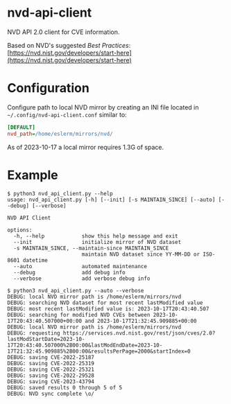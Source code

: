 # nvd-api-client

NVD API 2.0 client for CVE information.

Based on NVD's suggested *Best Practices*: [https://nvd.nist.gov/developers/start-here](https://nvd.nist.gov/developers/start-here)

# Configuration

Configure path to local NVD mirror by creating an INI file located in `~/.config/nvd-api-client.conf` similar to:

```ini
[DEFAULT]
nvd_path=/home/eslerm/mirrors/nvd/
```

As of 2023-10-17 a local mirror requires 1.3G of space.

# Example

```console
$ python3 nvd_api_client.py --help
usage: nvd_api_client.py [-h] [--init] [-s MAINTAIN_SINCE] [--auto] [--debug] [--verbose]

NVD API Client

options:
  -h, --help            show this help message and exit
  --init                initialize mirror of NVD dataset
  -s MAINTAIN_SINCE, --maintain-since MAINTAIN_SINCE
                        maintain NVD dataset since YY-MM-DD or ISO-8601 datetime
  --auto                automated maintenance
  --debug               add debug info
  --verbose             add verbose debug info
```
```console
$ python3 nvd_api_client.py --auto --verbose
DEBUG: local NVD mirror path is /home/eslerm/mirrors/nvd
DEBUG: searching NVD dataset for most recent lastModified value
DEBUG: most recent lastModified value is: 2023-10-17T20:43:40.507
DEBUG: searching for modified NVD CVEs between 2023-10-17T20:43:40.507000+00:00 and 2023-10-17T21:32:45.909885+00:00
DEBUG: local NVD mirror path is /home/eslerm/mirrors/nvd
DEBUG: requesting https://services.nvd.nist.gov/rest/json/cves/2.0?lastModStartDate=2023-10-17T20:43:40.507000%2B00:00&lastModEndDate=2023-10-17T21:32:45.909885%2B00:00&resultsPerPage=2000&startIndex=0
DEBUG: saving CVE-2022-25187
DEBUG: saving CVE-2022-25319
DEBUG: saving CVE-2022-25321
DEBUG: saving CVE-2022-29528
DEBUG: saving CVE-2023-43794
DEBUG: saved results 0 through 5 of 5
DEBUG: NVD sync complete \o/
```
